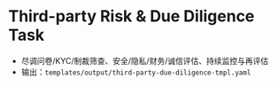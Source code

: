 # Third-party Risk & Due Diligence Task

- 尽调问卷/KYC/制裁筛查、安全/隐私/财务/诚信评估、持续监控与再评估
- 输出：`templates/output/third-party-due-diligence-tmpl.yaml`
